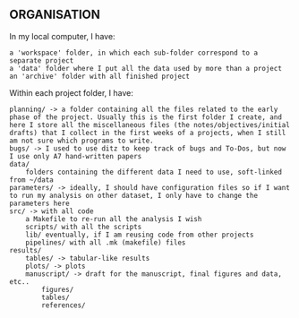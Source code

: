 

## ORGANISATION

In my local computer, I have:

    a 'workspace' folder, in which each sub-folder correspond to a separate project
    a 'data' folder where I put all the data used by more than a project
    an 'archive' folder with all finished project




Within each project folder, I have:

    planning/ -> a folder containing all the files related to the early phase of the project. Usually this is the first folder I create, and here I store all the miscellaneous files (the notes/objectives/initial drafts) that I collect in the first weeks of a projects, when I still am not sure which programs to write.
    bugs/ -> I used to use ditz to keep track of bugs and To-Dos, but now I use only A7 hand-written papers
    data/
        folders containing the different data I need to use, soft-linked from ~/data
    parameters/ -> ideally, I should have configuration files so if I want to run my analysis on other dataset, I only have to change the parameters here
    src/ -> with all code
        a Makefile to re-run all the analysis I wish
        scripts/ with all the scripts
        lib/ eventually, if I am reusing code from other projects
        pipelines/ with all .mk (makefile) files
    results/
        tables/ -> tabular-like results
        plots/ -> plots
        manuscript/ -> draft for the manuscript, final figures and data, etc..
            figures/
            tables/
            references/







